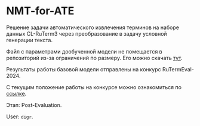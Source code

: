 # NMT-for-ATE
Решение задачи автоматического извлечения терминов на наборе данных CL-RuTerm3 через преобразование в задачу условной генерации текста.

Файл с параметрами дообученной модели не помещается в репозиторий из-за ограничений по размеру. Его можно скачать [тут](https://drive.google.com/file/d/1o0KxVsp2N8wnrdwhg5dDUUOQHbMySQdl/view?usp=sharing).

Результаты работы базовой модели отправлены на конкурс RuTermEval-2024.

С текущим положение работы на конкурсе можно ознакомиться по [ссылке](https://codalab.lisn.upsaclay.fr/competitions/19597#results).

Этап: Post-Evaluation.

User: `digr`.
